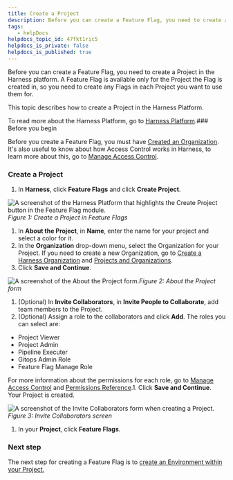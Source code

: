 ```yaml
---
title: Create a Project
description: Before you can create a Feature Flag, you need to create a Project in the Harness platform. A Feature Flag is available only for the Project the Flag is created in, so you need to create any Flags in…
tags: 
   - helpDocs
helpdocs_topic_id: 47fkt1ric5
helpdocs_is_private: false
helpdocs_is_published: true
---
```


Before you can create a Feature Flag, you need to create a Project in the Harness platform. A Feature Flag is available only for the Project the Flag is created in, so you need to create any Flags in each Project you want to use them for.

This topic describes how to create a Project in the Harness Platform. 

To read more about the Harness Platform, go to [Harness Platform](https://harness.helpdocs.io/category/3fso53aw1u-howto-general).### Before you begin

Before you create a Feature Flag, you must have [Created an Organization](https://docs.harness.io/article/36fw2u92i4-create-an-organization). It's also useful to know about how Access Control works in Harness, to learn more about this, go to [Manage Access Control](../ff-security-compliance/manage-access-control.md).

### Create a Project

1. In **Harness**, click **Feature Flags** and click **Create Project**.

![A screenshot of the Harness Platform that highlights the Create Project button in the Feature Flag module.](https://files.helpdocs.io/kw8ldg1itf/articles/1j7pdkqh7j/1657790301439/rp-93-h-kye-eud-psd-afi-asl-rh-tc-ujd-vsm-bi-to-9-y-2-eg-lrun-3-qecy-a-5-po-9-g-0-nof-ch-8-gntej-b-2-e-y-1-ck-8-f-z-8-ao-2-ho-7-o-px-qgwqdv-8-ne-e-3-prh-2-u-u-ogv-brjm-ehtan-9-ug-ipqvf-l-6-v-4-gb-05-biq-1-a)*Figure 1: Create a Project in Feature Flags*

1. In **About the Project**, in **Name**, enter the name for your project and select a color for it.
2. In the **Organization** drop-down menu, select the Organization for your Project. If you need to create a new Organization, go to [Create a Harness Organization](https://docs.harness.io/article/36fw2u92i4-create-an-organization#step_1_create_a_harness_org) and [Projects and Organizations](https://docs.harness.io/article/7fibxie636-projects-and-organizations).
3. Click **Save and Continue**.

![A screenshot of the About the Project form.](https://files.helpdocs.io/kw8ldg1itf/articles/1j7pdkqh7j/1657792660295/xdneg-gv-r-6-f-4-rgla-pg-kjva-aduhqfr-vjoye-bl-090-jt-g-7-zc-xgwxf-zx-o-qjsil-rs-zr-85-sqh-gg-fnww-4-yahlj-rgxq-hbva-ab-9-e-iei-dk-ty-pyijo-1-ij-4-g-h-0-vfw-p-hdp-cqbkh-wm-6-wo-3-gouh-vrz-ijz-2-h-g-w)*Figure 2: About the Project form*

1. (Optional) In **Invite Collaborators**, in **Invite People to Collaborate**, add team members to the Project.
2. (Optional) Assign a role to the collaborators and click **Add**. The roles you can select are:
* Project Viewer
* Project Admin
* Pipeline Executer
* Gitops Admin Role
* Feature Flag Manage Role

For more information about the permissions for each role, go to [Manage Access Control](../ff-security-compliance/manage-access-control.md) and [Permissions Reference](https://ngdocs.harness.io/article/yaornnqh0z-permissions-reference).1. Click **Save and Continue**. Your Project is created.

![A screenshot of the Invite Collaborators form when creating a Project. ](https://files.helpdocs.io/kw8ldg1itf/articles/1j7pdkqh7j/1657790409889/wce-7-fqyc-ytklmi-6-m-y-5-k-4-oe-7-k-d-11-xlfe-nx-axzjlbul-lwa-gy-nla-t-2-r-vgbn-99-qexd-z-2-ej-9-m-1-tjsk-ni-wf-zc-tcgymd-34-lbw-sam-nxnmz-31-wxy-kb-40-hrg-pru-0-h-nvvab-vv-357678-pba-ip-fvif-4-jlyn-ydg)*Figure 3: Invite Collaborators screen*

1. In your **Project**, click **Feature Flags**.

### Next step

The next step for creating a Feature Flag is to [create an Environment within your Project.](create-an-environment.md)

